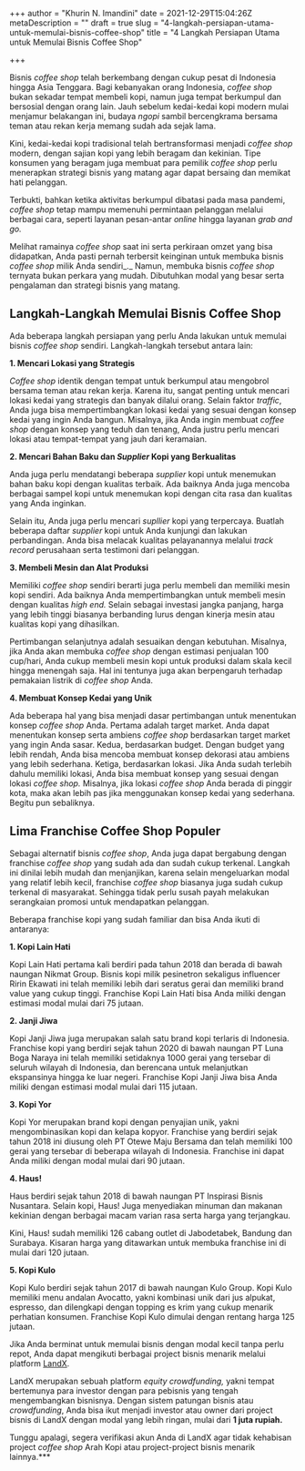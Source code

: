 +++
author = "Khurin N. Imandini"
date = 2021-12-29T15:04:26Z
metaDescription = ""
draft = true
slug = "4-langkah-persiapan-utama-untuk-memulai-bisnis-coffee-shop"
title = "4 Langkah Persiapan Utama untuk Memulai Bisnis Coffee Shop"

+++


Bisnis _coffee shop_ telah berkembang dengan cukup pesat di Indonesia hingga Asia Tenggara. Bagi kebanyakan orang Indonesia, _coffee shop_ bukan sekadar tempat membeli kopi, namun juga tempat berkumpul dan bersosial dengan orang lain. Jauh sebelum kedai-kedai kopi modern mulai menjamur belakangan ini, budaya _ngopi_ sambil bercengkrama bersama teman atau rekan kerja memang sudah ada sejak lama.

Kini, kedai-kedai kopi tradisional telah bertransformasi menjadi _coffee shop_ modern, dengan sajian kopi yang lebih beragam dan kekinian. Tipe konsumen yang beragam juga membuat para pemilik _coffee shop_ perlu menerapkan strategi bisnis yang matang agar dapat bersaing dan memikat hati pelanggan.

Terbukti, bahkan ketika aktivitas berkumpul dibatasi pada masa pandemi, _coffee shop_ tetap mampu memenuhi permintaan pelanggan melalui berbagai cara, seperti layanan pesan-antar _online_ hingga layanan _grab and go._

Melihat ramainya _coffee shop_ saat ini serta perkiraan omzet yang bisa didapatkan, Anda pasti pernah terbersit keinginan untuk membuka bisnis _coffee shop_ milik Anda sendiri_._ Namun, membuka bisnis _coffee shop_ ternyata bukan perkara yang mudah. Dibutuhkan modal yang besar serta pengalaman dan strategi bisnis yang matang.

## Langkah-Langkah Memulai Bisnis Coffee Shop

Ada beberapa langkah persiapan yang perlu Anda lakukan untuk memulai bisnis _coffee shop_ sendiri. Langkah-langkah tersebut antara lain:

**1. ****Mencari Lokasi yang Strategis******

_Coffee shop_ identik dengan tempat untuk berkumpul atau mengobrol bersama teman atau rekan kerja. Karena itu, sangat penting untuk mencari lokasi kedai yang strategis dan banyak dilalui orang. Selain faktor _traffic_, Anda juga bisa mempertimbangkan lokasi kedai yang sesuai dengan konsep kedai yang ingin Anda bangun. Misalnya, jika Anda ingin membuat _coffee shop_ dengan konsep yang teduh dan tenang, Anda justru perlu mencari lokasi atau tempat-tempat yang jauh dari keramaian. 

**2.  ****Mencari Bahan Baku dan** _**Supplier**_ **Kopi yang Berkualitas******

Anda juga perlu mendatangi beberapa _supplier_ kopi untuk menemukan bahan baku kopi dengan kualitas terbaik. Ada baiknya Anda juga mencoba berbagai sampel kopi untuk menemukan kopi dengan cita rasa dan kualitas yang Anda inginkan. 

Selain itu, Anda juga perlu mencari _supllier_ kopi yang terpercaya. Buatlah beberapa daftar _supplier_ kopi untuk Anda kunjungi dan lakukan perbandingan. Anda bisa melacak kualitas pelayanannya melalui _track record_ perusahaan serta testimoni dari pelanggan.

**3. ****Membeli Mesin dan Alat Produksi******

Memiliki _coffee shop_ sendiri berarti juga perlu membeli dan memiliki mesin kopi sendiri. Ada baiknya Anda mempertimbangkan untuk membeli mesin dengan kualitas _high end._ Selain sebagai investasi jangka panjang, harga yang lebih tinggi biasanya berbanding lurus dengan kinerja mesin atau kualitas kopi yang dihasilkan.

Pertimbangan selanjutnya adalah sesuaikan dengan kebutuhan. Misalnya, jika Anda akan membuka _coffee shop_ dengan estimasi penjualan 100 cup/hari, Anda cukup membeli mesin kopi untuk produksi dalam skala kecil hingga menengah saja. Hal ini tentunya juga akan berpengaruh terhadap pemakaian listrik di _coffee shop_ Anda.

**4. ****Membuat Konsep Kedai yang Unik******

Ada beberapa hal yang bisa menjadi dasar pertimbangan untuk menentukan konsep _coffee shop_ Anda. Pertama adalah target market. Anda dapat menentukan konsep serta ambiens _coffee shop_ berdasarkan target market yang ingin Anda sasar. Kedua, berdasarkan budget. Dengan budget yang lebih rendah, Anda bisa mencoba membuat konsep dekorasi atau ambiens yang lebih sederhana. Ketiga, berdasarkan lokasi. Jika Anda sudah terlebih dahulu memiliki lokasi, Anda bisa membuat konsep yang sesuai dengan lokasi _coffee shop._ Misalnya, jika lokasi _coffee shop_ Anda berada di pinggir kota, maka akan lebih pas jika menggunakan konsep kedai yang sederhana. Begitu pun sebaliknya.

## Lima Franchise Coffee Shop Populer

Sebagai alternatif bisnis _coffee shop_, Anda juga dapat bergabung dengan franchise _coffee shop_ yang sudah ada dan sudah cukup terkenal. Langkah ini dinilai lebih mudah dan menjanjikan, karena selain mengeluarkan modal yang relatif lebih kecil, franchise _coffee shop_ biasanya juga sudah cukup terkenal di masyarakat. Sehingga tidak perlu susah payah melakukan serangkaian promosi untuk mendapatkan pelanggan.

Beberapa franchise kopi yang sudah familiar dan bisa Anda ikuti di antaranya:

**1. ****Kopi Lain Hati******

Kopi Lain Hati pertama kali berdiri pada tahun 2018 dan berada di bawah naungan Nikmat Group. Bisnis kopi milik pesinetron sekaligus influencer Ririn Ekawati ini telah memiliki lebih dari seratus gerai dan memiliki brand value yang cukup tinggi. Franchise Kopi Lain Hati bisa Anda miliki dengan estimasi modal mulai dari 75 jutaan.

**2. ****Janji Jiwa******

Kopi Janji Jiwa juga merupakan salah satu brand kopi terlaris di Indonesia. Franchise kopi yang berdiri sejak tahun 2020 di bawah naungan PT Luna Boga Naraya ini telah memiliki setidaknya 1000 gerai yang tersebar di seluruh wilayah di Indonesia, dan berencana untuk melanjutkan ekspansinya hingga ke luar negeri. Franchise Kopi Janji Jiwa bisa Anda miliki dengan estimasi modal mulai dari 115 jutaan. 

**3. ****Kopi Yor******

Kopi Yor merupakan brand kopi dengan penyajian unik, yakni mengombinasikan kopi dan kelapa kopyor. Franchise yang berdiri sejak tahun 2018 ini diusung oleh PT Otewe Maju Bersama dan telah memiliki 100 gerai yang tersebar di beberapa wilayah di Indonesia. Franchise ini dapat Anda miliki dengan modal mulai dari 90  jutaan. 

**4. ****Haus!******

Haus berdiri sejak tahun 2018  di bawah naungan PT Inspirasi Bisnis Nusantara. Selain kopi, Haus! Juga menyediakan minuman dan makanan kekinian dengan berbagai macam varian rasa serta harga yang terjangkau.

Kini, Haus! sudah memiliki 126 cabang outlet di Jabodetabek, Bandung dan Surabaya. Kisaran harga yang ditawarkan untuk membuka franchise ini di mulai dari 120 jutaan.

**5. ****Kopi Kulo******

Kopi Kulo berdiri sejak tahun 2017 di bawah naungan Kulo Group. Kopi Kulo memiliki menu andalan Avocatto, yakni kombinasi unik dari jus alpukat, espresso, dan dilengkapi dengan topping es krim yang cukup menarik perhatian konsumen. Franchise Kopi Kulo dimulai dengan rentang harga 125 jutaan.

Jika Anda berminat untuk memulai bisnis dengan modal kecil tanpa perlu repot, Anda dapat mengikuti berbagai project bisnis menarik melalui platform [LandX](https://landx.id/). 

LandX merupakan sebuah platform _equity crowdfunding,_ yakni tempat bertemunya para investor dengan para pebisnis yang tengah mengembangkan bisnisnya. Dengan sistem patungan bisnis atau _crowdfunding_, Anda bisa ikut menjadi investor atau owner dari project bisnis di LandX dengan modal yang lebih ringan, mulai dari **1 juta rupiah.**

Tunggu apalagi, segera verifikasi akun Anda di LandX agar tidak kehabisan project _coffee shop_ Arah Kopi atau project-project bisnis menarik lainnya.***

